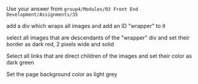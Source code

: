 <p>Use your answer from <code>group4/Modules/03 Front End Development/Assignments/35</code><p>
<p>add a div which wraps all images and add an ID "wrapper" to it</p>
<p>select all images that are descendants of the "wrapper" div and set their border as dark red, 2 pixels wide and solid</p>
<p>Select all links that are direct children of the images and set their color as dark green</p>
<p>Set the page background color as light grey</p>
